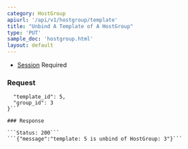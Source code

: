 ```yaml
---
category: HostGroup
apiurl: '/api/v1/hostgroup/template'
title: "Unbind A Template of A HostGroup"
type: 'PUT'
sample_doc: 'hostgroup.html'
layout: default
---
```


* [Session](#/authentication) Required

### Request

```{
  "template_id": 5,
  "group_id": 3
}```

### Response

```Status: 200```
```{"message":"template: 5 is unbind of HostGroup: 3"}```
